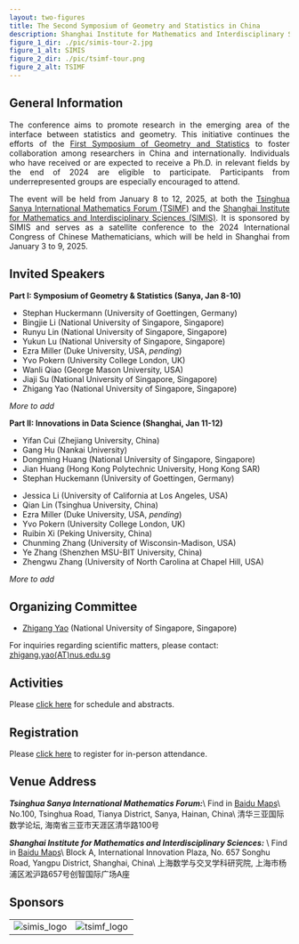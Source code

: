 ```yaml
---
layout: two-figures
title: The Second Symposium of Geometry and Statistics in China
description: Shanghai Institute for Mathematics and Interdisciplinary Sciences, The Tsinghua Sanya International Mathematics Forum <br> Sanya and Shanghai Jannuary 8 - 12, 2025
figure_1_dir: ./pic/simis-tour-2.jpg
figure_1_alt: SIMIS
figure_2_dir: ./pic/tsimf-tour.png
figure_2_alt: TSIMF
---
```

<!-- ![tour](./pic/simis-tour-2.jpg)
![tour](./pic/tsimf-tour.png) -->


<!-- <table style="width:100%">
<tr>
<td><img src="./pic/simis-tour-2.jpg" alt="yanqi"></td>
<td><img src="./pic/tsimf-tour.png" alt="ymsc"></td>
</tr>
</table> -->

## General Information
 <!-- <p style="text-align:justify;">
 The purpose of the conference is to promote the research on the emerging field of interface of statistics and geometry among researchers in China and beyond. This is a continuous effort, following the <a href="https://zhigang-yao.github.io/bimsa-satellite/">First Symposium of Geometry and Statistics</a>. Anyone who has received a Ph.D. or expects to receive a Ph.D. by the end of 2024 in the relevant field is eligible to attend. Participants from under-represented groups are especially encouraged to attend.
 </p> -->


 <!-- <p style="text-align:justify;">
The conference will take place at the <a href="http://www.tsimf.cn/">Tsinghua Sanya International Mathematics Forum (TSIMF)</a> and <a href="https://www.simis.cn/">Shanghai Institute for Mathematics and Interdisciplinary Sciences (SIMIS)</a>, sponsored by SIMIS, during January 8 - 12, 2025. This conference is a satellite conference of the 2024 Annual International Congress of Chinese Mathematicians scheduled in Shanghai Beijing during January 3 - 9, 2025.
 </p> -->
 
<p style="text-align:justify;">
The conference aims to promote research in the emerging area of the interface between statistics and geometry. This initiative continues the efforts of the <a href="https://zhigang-yao.github.io/bimsa-satellite/">First Symposium of Geometry and Statistics</a> to foster collaboration among researchers in China and internationally. Individuals who have received or are expected to receive a Ph.D. in relevant fields by the end of 2024 are eligible to participate. Participants from underrepresented groups are especially encouraged to attend.
</p>

<p style="text-align:justify;">
The event will be held from January 8 to 12, 2025, at both the <a href="http://www.tsimf.cn/">Tsinghua Sanya International Mathematics Forum (TSIMF)</a> and the <a href="https://www.simis.cn/">Shanghai Institute for Mathematics and Interdisciplinary Sciences (SIMIS)</a>. It is sponsored by SIMIS and serves as a satellite conference to the 2024 International Congress of Chinese Mathematicians, which will be held in Shanghai from January 3 to 9, 2025.
</p>

## Invited Speakers 
**Part I: Symposium of Geometry & Statistics (Sanya, Jan 8-10)**
<!-- 
|Stephan Huckermann <br> (University of Goettingen, Germany)| Topics TBA |
| Yvo Pokern <br> (University College London, UK) | | -->
- Stephan Huckermann (University of Goettingen, Germany)
- Bingjie Li (National University of Singapore, Singapore)
- Runyu Lin (National University of Singapore, Singapore)
- Yukun Lu (National University of Singapore, Singapore)
- Ezra Miller (Duke University, USA, *pending*)
- Yvo Pokern (University College London, UK)
- Wanli Qiao (George Mason University, USA)
- Jiaji Su (National University of Singapore, Singapore)
- Zhigang Yao (National University of Singapore, Singapore)
<!-- - Ye Zhang (Shenzhen MSU-BIT University, China) -->

*More to add*


**Part II: Innovations in Data Science (Shanghai, Jan 11-12)**
- Yifan Cui (Zhejiang University, China)
- Gang Hu (Nankai University)
- Dongming Huang (National University of Singapore, Singapore)
- Jian Huang (Hong Kong Polytechnic University, Hong Kong SAR)
- Stephan Huckemann (University of Goettingen, Germany)
<!-- - Yuqi Gu (Columbia University, USA) -->
- Jessica Li (University of California at Los Angeles, USA)
- Qian Lin (Tsinghua University, China)
- Ezra Miller (Duke University, USA, *pending*)
- Yvo Pokern (University College London, UK)
- Ruibin Xi (Peking University, China)
- Chunming Zhang (University of Wisconsin-Madison, USA)
- Ye Zhang (Shenzhen MSU-BIT University, China)
- Zhengwu Zhang (University of North Carolina at Chapel Hill, USA)

*More to add*

## Organizing Committee
* [Zhigang Yao](https://zhigang-yao.github.io/) (National University of Singapore, Singapore)

For inquiries regarding scientific matters, please contact: <a href="mailto:zhigang.yao@nus.edu.sg">zhigang.yao(AT)nus.edu.sg</a>
  
<!-- ## Contact Information
Scientific Aspects Enquiries: <a href="mailto:zhigang.yao@nus.edu.sg">zhigang.yao(AT)nus.edu.sg</a> -->

## Activities
Please [click here](URl-TBA) for schedule and abstracts.


## Registration
Please [click here](https://forms.office.com/r/5FVkEs8wgy) to register for in-person attendance.
<!-- Register [here](URL-TBA) to attend in-person. -->
<!-- ## Schedule -->

<!-- <p><strong>Monday, Jan. 8, 2025 (Singapore Time)</strong></p>

<table width="850">
<tbody>
  <tr>
    <td width="150">8:30</td>
    <td colspan="2" >Breakfast</td>
  </tr>
  <tr>
    <td width="150">8:45–8:55</td>
    <td width="200">xxx</td>
    <td width="500">Welcome Remarks</td>
  </tr>
  <tr>
    <td width="150">8:55–9:00</td>
    <td width="200">xxx</td>
    <td width="500">Remarks</td>
  </tr>
  <tr>
    <td width="150"></td>
    <td colspan="2"> <strong>Morning Session Chair:</strong> xxx</td>
  </tr>
  <tr>
    <td width="150">9:00–10:00</td>
    <td width="200">Name TBA</td>
    <td width="500"><strong>Title:</strong> Some title here<br>
    <strong>Abstract:</strong> Some abstract text here</td>
  </tr>
  <tr>
    <td width="150">10:00–10:10</td>
    <td colspan="2">Break</td>
  </tr>
  <tr>
    <td width="150">10:10–11:10</td>
    <td width="200">xxx</td>
    <td width="500">xxx</td>
  </tr>
  <tr>
    <td width="150">11:10–11:20</td>
    <td colspan="2">Break</td>
  </tr>
  <tr>
    <td width="150">11:20–12:20</td>
    <td width="200">xxx</td>
    <td width="500">xxx</td>
  </tr>
  <tr>
    <td width="150"> 12:20–13:50</td>
    <td colspan="2">Group Photo, followed by lunch</td>
  </tr>
  <tr>
    <td width="00"></td>
    <td colspan="2"> <strong>Afternoon Session Chair:</strong> xxx</td>
  </tr>
  <tr>
    <td width="150">13:50–14:50</td>
    <td width="200">xxx</td>
    <td width="500">xxx</td>
  </tr>
  <tr>
    <td width="150">14:50–15:00</td>
    <td colspan="2">Break</td>
  </tr>
  <tr>
    <td width="150">15:00-16:00</td>
    <td width="200">xxx</td>
    <td width="500">xxx</td>
  </tr>
  <tr>
    <td width="150">16:00-16:10</td>
    <td colspan="2">Break</td>
  </tr>
  <tr>
    <td width="150">16:10-17:10</td>
    <td width="200">xxx</td>
    <td width="500">xxx</td>
  </tr>
</tbody>
</table>

<p>* Virtual Presentation</p>
<hr /> -->

## Venue Address
***Tsinghua Sanya International Mathematics Forum:***\\
Find in [Baidu Maps](https://j.map.baidu.com/e0/WeO)\\
No.100, Tsinghua Road, Tianya  District, Sanya, Hainan, China\\
清华三亚国际数学论坛, 海南省三亚市天涯区清华路100号

***Shanghai Institute for Mathematics and Interdisciplinary Sciences:*** \\
Find in [Baidu Maps](https://map.baidu.com/?shareurl=1&poiShareUid=975c5d334fec5df33a13fdb0)\\
Block A, International Innovation Plaza, No. 657 Songhu Road, Yangpu District, Shanghai, China\\
上海数学与交叉学科研究院, 上海市杨浦区淞沪路657号创智国际广场A座




## Sponsors
<table>
<tr>
<td width="50%"><img src="./pic/simis-logo-download.png" alt="simis_logo"></td>
<td width="50%"><img src="./pic/tsimf.png" alt="tsimf_logo"></td>
</tr>
</table>
